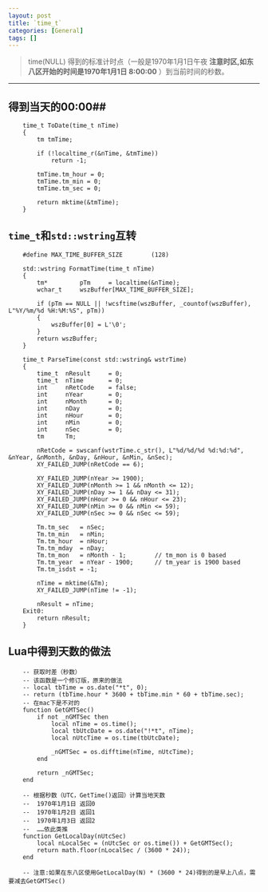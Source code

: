 ```yaml
---
layout: post
title: `time_t`
categories: [General]
tags: []
---
```


> time(NULL) 得到的标准计时点（一般是1970年1月1日午夜 **注意时区,如东八区开始的时间是1970年1月1日 8:00:00** ）到当前时间的秒数。

----------

## 得到当天的00:00##
        time_t ToDate(time_t nTime)
        {
            tm tmTime;

            if (!localtime_r(&nTime, &tmTime))
                return -1;

            tmTime.tm_hour = 0;
            tmTime.tm_min = 0;
            tmTime.tm_sec = 0;    

            return mktime(&tmTime);
        }
            

## `time_t`和`std::wstring`互转 ##

        #define MAX_TIME_BUFFER_SIZE        (128)

        std::wstring FormatTime(time_t nTime)
        {
            tm*         pTm     = localtime(&nTime);
            wchar_t     wszBuffer[MAX_TIME_BUFFER_SIZE];

            if (pTm == NULL || !wcsftime(wszBuffer, _countof(wszBuffer), L"%Y/%m/%d %H:%M:%S", pTm))
            {
                wszBuffer[0] = L'\0';
            }    
            return wszBuffer;
        }

        time_t ParseTime(const std::wstring& wstrTime)
        {
            time_t  nResult     = 0;
            time_t  nTime       = 0;
            int     nRetCode    = false;
            int     nYear       = 0;
            int     nMonth      = 0;
            int     nDay        = 0;
            int     nHour       = 0;
            int     nMin        = 0;
            int     nSec        = 0;
            tm      Tm;

            nRetCode = swscanf(wstrTime.c_str(), L"%d/%d/%d %d:%d:%d", &nYear, &nMonth, &nDay, &nHour, &nMin, &nSec);
            XY_FAILED_JUMP(nRetCode == 6);

            XY_FAILED_JUMP(nYear >= 1900);
            XY_FAILED_JUMP(nMonth >= 1 && nMonth <= 12);
            XY_FAILED_JUMP(nDay >= 1 && nDay <= 31);
            XY_FAILED_JUMP(nHour >= 0 && nHour <= 23);
            XY_FAILED_JUMP(nMin >= 0 && nMin <= 59);
            XY_FAILED_JUMP(nSec >= 0 && nSec <= 59);

            Tm.tm_sec   = nSec;
            Tm.tm_min   = nMin;
            Tm.tm_hour  = nHour;
            Tm.tm_mday  = nDay;
            Tm.tm_mon   = nMonth - 1;        // tm_mon is 0 based
            Tm.tm_year  = nYear - 1900;      // tm_year is 1900 based
            Tm.tm_isdst = -1;

            nTime = mktime(&Tm);
            XY_FAILED_JUMP(nTime != -1);

            nResult = nTime;
        Exit0:
            return nResult;
        }

## Lua中得到天数的做法 ##

        -- 获取时差（秒数）
        -- 该函数是一个修订版，原来的做法
        -- local tbTime = os.date("*t", 0);
        -- return (tbTime.hour * 3600 + tbTime.min * 60 + tbTime.sec);
        -- 在mac下是不对的
        function GetGMTSec()
            if not _nGMTSec then
                local nTime = os.time();
                local tbUtcDate = os.date("!*t", nTime); 
                local nUtcTime = os.time(tbUtcDate);

                _nGMTSec = os.difftime(nTime, nUtcTime);
            end

            return _nGMTSec;
        end

        -- 根据秒数（UTC，GetTime()返回）计算当地天数
        --  1970年1月1日 返回0
        --  1970年1月2日 返回1
        --  1970年1月3日 返回2
        --  ……依此类推
        function GetLocalDay(nUtcSec)
            local nLocalSec = (nUtcSec or os.time()) + GetGMTSec();
            return math.floor(nLocalSec / (3600 * 24));
        end
        
        -- 注意:如果在东八区使用GetLocalDay(N) * (3600 * 24)得到的是早上八点，需要减去GetGMTSec()
